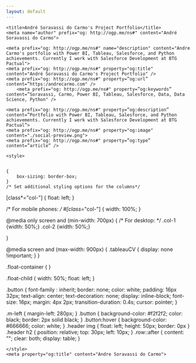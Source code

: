 ```yaml
---
layout: default
---
```



<script type="text/javascript" src="https://platform.linkedin.com/badges/js/profile.js" async defer></script>
<head>
    
    <title>André Soravassi do Carmo's Project Portfolio</title>
    <meta name="author" prefix="og: http://ogp.me/ns#" content="André Soravassi do Carmo">

    <meta prefix="og: http://ogp.me/ns#" name="description" content="Andre Carmo's portfolio with Power BI, Tableau, Salesforce, and Python achievements. Currently I work with Salesforce Development at BTG Pactual">
    <meta prefix="og: http://ogp.me/ns#" property="og:title" content="André Soravassi do Carmo's Project Portfolio" />
    <meta prefix="og: http://ogp.me/ns#" property=”og:url” content=”https:/andrecarmo.com" />
        <meta prefix="og: http://ogp.me/ns#" property=”og:keywords” content=”Soravassi, Carmo, Power BI, Tableau, Salesforce, Data, Data Science, Python" />

    <meta prefix="og: http://ogp.me/ns#" property=”og:description” content=”Portfolio with Power BI, Tableau, Salesforce, and Python achievements. Currently I work with Salesforce Development at BTG Pactual”>
    <meta prefix="og: http://ogp.me/ns#" property="og:image" content="./social-preview.png">
    <meta prefix="og: http://ogp.me/ns#" property=”og:type” content=”article” />
    
    <style>
    
    
    {
        box-sizing: border-box;
    }
    /* Set additional styling options for the columns*/
[class*="col-"] {
  float: left;
}


/* For mobile phones: */
#[class*="col-"] {
  width: 100%;
}


@media only screen and (min-width: 700px) {
  /* For desktop: */
  .col-1 {width: 50%;}
  .col-2 {width: 50%;}

}

@media screen and (max-width: 900px) {
    .tableauCV {
        display: none !important;
    }
}



.float-container {
}

.float-child {
    width: 50%;
    float: left;
}  

        
.button {
  font-family : inherit;
  border: none;
  color: white;
  padding: 16px 32px;
  text-align: center;
  text-decoration: none;
  display: inline-block;
  font-size: 16px;
  margin: 4px 2px;
  transition-duration: 0.4s;
  cursor: pointer;
}

.m-left {
  margin-left: 280px;
}
.button {
  background-color: #f2f2f2; 
  color: black; 
  border: 2px solid black;
}
.button:hover {
  background-color: #666666;
  color: white;
}
.header img {
  float: left;
  height: 50px;
  border: 0px
}
.header h2 {
  position: relative;
  top: 30px;
  left: 10px;
}
.row::after {
  content: "";
  clear: both;
  display: table;
}

    </style>
    <meta property="og:title" content="Andre Soravassi do Carmo">
<meta property="og:description" content="Andre Carmo's portfolio">
<meta property="og:url" content="http://soravassi.github.io">
   <meta property="og:image" content="./social-preview.png">
<meta property="og:image:type" content="image/png">
 </head>
 


<script type="text/javascript">       var myArray = [
  "<section class = \"inner-large\"><a href=\"./about.html\"><h2>Featured Project: Interactive CV</h2></a><iframe src=\"https://public.tableau.com/views/Resume_16027318713720/Dashboard1?:embed=yes&:display_count=yes&:showVizHome=no\" width = '100%' height = '500px'></iframe></section>",
    
   "<section class = \"inner-large\"><a href=\"./powerbi/seattle-crime.html\"><h2>Featured Project: Seattle Crime Trends</h2></a><iframe width=\"100%\" height=\"500\" src=\"https://app.powerbi.com/view?r=eyJrIjoiOTAxNTRhMTctOTcxYi00ZTNiLTgwMzctMTJlMDJjZTRmM2IzIiwidCI6ImY2YjZkZDViLWYwMmYtNDQxYS05OWEwLTE2MmFjNTA2MGJkMiIsImMiOjZ9&pageName=ReportSection88b8ebc95658b800298e\" frameborder=\"0\" allowFullScreen=\"true\"></iframe></section>",
   "<section class = \"inner-large\"><a href=\"./powerbi/covid-dashboard.html\"><h2>Featured Project: Covid Dashboard</h2></a><iframe width=\"100%\" height=\"500\" src=\"https://app.powerbi.com/view?r=eyJrIjoiYzNlMWM3M2MtNTNkYy00ZjJjLWFlZGEtNDQxZjJmMTVjOTIxIiwidCI6ImY2YjZkZDViLWYwMmYtNDQxYS05OWEwLTE2MmFjNTA2MGJkMiIsImMiOjZ9&pageName=ReportSection\" frameborder=\"0\" allowFullScreen=\"true\"></iframe></section>",
"<section class = \"inner-large\"><a href=\"./tableau/fifa19.html\"><h2>Featured Project: Fifa 19</h2></a><iframe src=\"https://public.tableau.com/views/Fifa19-Potential/Dashboard1?:embed=yes&:display_count=yes&:showVizHome=no\" width = '100%' height = '800px'></iframe></section>"
 
];


var randomItem = myArray[Math.floor(Math.random()*myArray.length)];

document.body.innerHTML += randomItem;
    </script> 

